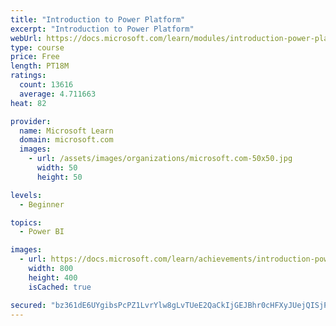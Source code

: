 ```yaml
---
title: "Introduction to Power Platform"
excerpt: "Introduction to Power Platform"
webUrl: https://docs.microsoft.com/learn/modules/introduction-power-platform/
type: course
price: Free
length: PT18M
ratings:
  count: 13616
  average: 4.711663
heat: 82

provider:
  name: Microsoft Learn
  domain: microsoft.com
  images:
    - url: /assets/images/organizations/microsoft.com-50x50.jpg
      width: 50
      height: 50

levels:
  - Beginner

topics:
  - Power BI

images:
  - url: https://docs.microsoft.com/learn/achievements/introduction-power-platform-social.png
    width: 800
    height: 400
    isCached: true

secured: "bz361dE6UYgibsPcPZ1LvrYlw8gLvTUeE2QaCkIjGEJBhr0cHFXyJUejQISjPlmq/+CqVP2xg9YAsRgS3fm2xID/aHPMNDe71PApvSwI5ytRqjLkcmGt/m87a+4cISWylCxvAcoWwGHqSEqyj3lO7sGj/LXPh6UgAYyzZ+lupoOkxsCzV6rf1BP3JGmg1Ia+Vygu1Mu24d/CPhMlVeB/K9a4mnjciiBM34FmxAmWCru8ijFVkSGiF14OafoSQqW+U2OXcExnmOtx/6hoSNbUUC8wBG3Z54YqY2w8rpjIfdKeY9wmXmCTz7vSGO9/O+8F/pYItEjlOI9uyzdrESf9ub18mrWVCREeFf0yTKUzK9h6ABqr/6UG2II5HRYFYFSy8QD1k+vbKCCS/DuqDvHiGKvW5oOCWQAYAaspDnoClelJljB0B8b9c9SydQNpB3sg;bhquDOw6fzsAtT3R12PsWA=="
---
```


